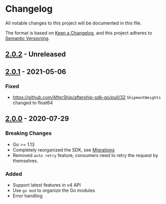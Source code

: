 # Changelog
All notable changes to this project will be documented in this file.

The format is based on [Keep a Changelog](https://keepachangelog.com/en/1.0.0/),
and this project adheres to [Semantic Versioning](https://semver.org/spec/v2.0.0.html).

## [2.0.2] - Unreleased

## [2.0.1] - 2021-05-06
### Fixed
- https://github.com/AfterShip/aftership-sdk-go/pull/32 `ShipmentWeights` changed to float64
 
## [2.0.0] - 2020-07-29
### Breaking Changes
- Go >= 1.13
- Completely reorganized the SDK, see [Migrations](https://github.com/AfterShip/aftership-sdk-go#migrations)
- Removed `auto retry` feature, consumers need to retry the request by themselves.
### Added
- Support latest features in v4 API
- Use `go mod` to organize the Go modules
- Error handling

[2.0.2]: https://github.com/AfterShip/aftership-sdk-go/compare/v2.0.2...HEAD
[2.0.1]: https://github.com/AfterShip/aftership-sdk-go/compare/v2.0.0...v2.0.1
[2.0.0]: https://github.com/AfterShip/aftership-sdk-go/releases/tag/v2.0.0
